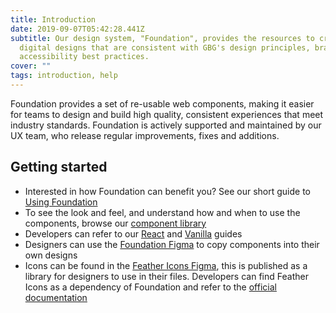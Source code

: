 ```yaml
---
title: Introduction
date: 2019-09-07T05:42:28.441Z
subtitle: Our design system, "Foundation", provides the resources to create
  digital designs that are consistent with GBG's design principles, branding and
  accessibility best practices.
cover: ""
tags: introduction, help
---
```

Foundation provides a set of re-usable web components, making it easier for teams to design and build high quality, consistent experiences that meet industry standards. Foundation is actively supported and maintained by our UX team, who release regular improvements, fixes and additions. 

## Getting started 

* Interested in how Foundation can benefit you? See our short guide to [Using Foundation](https://gbgplc.sharepoint.com/:w:/s/UXResorces/EWiEqysQpflFrvQtRQxXXX0BUsn8abtjTXNySWzV8G__JQ?e=mXrJrW) 
* To see the look and feel, and understand how and when to use the components, browse our [component library](https://ds.gbgplc.com/) 
* Developers can refer to our [React](https://ds.gbgplc.com/reactlib/index.html) and [Vanilla](https://ds.gbgplc.com/vanilla/index.html) guides 
* Designers can use the [Foundation Figma](https://www.figma.com/file/AaNhoCE79Ujq8j9gkgOSuu/Foundation-Web-(new)?node-id=5175%3A5934) to copy components into their own designs 
* Icons can be found in the [Feather Icons Figma](https://www.figma.com/file/JOboXGyiWSmdTKaHNJqNG3/Feather-Icons?node-id=0%3A1), this is published as a library for designers to use in their files. Developers can find Feather Icons as a dependency of Foundation and refer to the [official documentation](https://github.com/feathericons/feather)